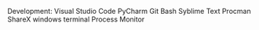 Development: 
  Visual Studio Code
  PyCharm
  Git Bash
  Syblime Text
Procman 
ShareX
windows terminal
Process Monitor 